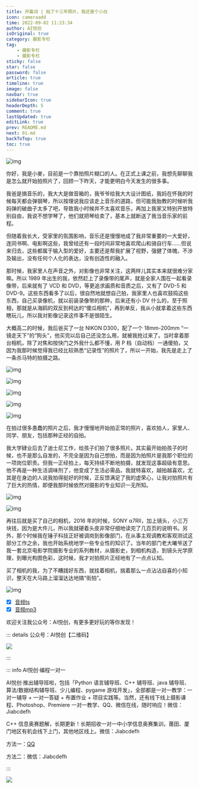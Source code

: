 ```yaml
---
title: 开篇词 | 拍了十三年照片，我还是个小白
icon: cameraadd
time: 2022-09-02 11:23:34
author: AI悦创
isOriginal: true
category: 摄影专栏
tag:
    - 摄影专栏
    - 摄影专栏
sticky: false
star: false
password: false
article: true
timeline: true
image: false
navbar: true
sidebarIcon: true
headerDepth: 5
comment: true
lastUpdated: true
editLink: true
prev: README.md
next: 01.md
backToTop: true
toc: true
---
```


![img](./README.assets/931d3c1dbd056aa39041a209e79fe0b7.jpg)

你好，我是小麥，目前是一个靠拍照片糊口的人。在正式上课之前，我想先聊聊我是怎么就开始拍照片了，回顾一下昨天，才能更明白今天发生的很多事。

我爸是搞音乐的，我大大是做音箱的，我爷爷给我大大设计图纸，我妈在怀我的时候每天都会弹钢琴，所以按理说我应该走上音乐的道路，但可能我胎教的时候听我妈弹的破曲子太多了吧，导致我小时候并不太喜欢音乐，再加上我家又特别开放特别自由，我说不想学琴了，他们就把琴给卖了，基本上就断送了我当音乐家的前程。

但随着我长大，受家里的氛围影响，音乐还是慢慢地成了我非常重要的一大爱好，连同书啊、电影啊这些，我曾经还有一段时间非常地喜欢爬山和骑自行车……但说来归去，这些都属于输入型的爱好，主要还是帮我扩展了视野，强健了体魄，不涉及输出，没有任何个人化的表达，没有创造性的融入。

那时候，我家里人在声音之外，对影像也非常关注，这两样儿其实本来就很难分家嘛。所以 1989 年出生的我，依然赶上了录像带的尾声，就是全家人围在一起看录像带，后来就有了 VCD 和 DVD，等更追求画质和音质之后，又有了 DVD-5 和 DVD-9。这些东西看多了以后，很自然地就想自己拍，我家里人也喜欢鼓捣这些东西，自己买录像机，就以前装录像带的那种，后来还有小 DV 什么的，至于照相，那就是从海鸥的双反到柯达的“傻瓜相机”，再到单反，我从小就拿着这些东西瞎玩儿，所以我对影像记录这件事不是很陌生。

大概高二的时候，我后爸买了一台 NIKON D300，配了一个 18mm-200mm “一镜走天下”的“狗头”，他买完以后自己还没怎么用，就被我抢过来了。当时拿着那台相机，除了对焦和按快门之外我什么都不懂，用 P 档（自动档）一通傻拍，又因为我那时候觉得我已经比较熟悉“记录性”的照片了，所以一开始，我先是走上了一条杀马特的拍摄之路。

![img](./README.assets/53c68cb25374e45d5881b40d830e134d.jpg)

![img](./README.assets/229a9321066b380b3b6b4c77c137ac8f.jpg)

![img](./README.assets/c0791fbc681fe63be7771e2dcdf4ef9b.jpg)

![img](./README.assets/eb5a74be1261c7817a1d567674608ca8.jpg)

![img](./README.assets/56db8cd04139a5e41745db3ac755a352.jpg)

在拍过很多愚蠢的照片之后，我才慢慢地开始拍正常的照片，喜欢拍人，家里人、同学、朋友，包括那种正经的自拍。

我大学肄业后去了迪士尼工作，给孩子们拍了很多照片。其实最开始拍孩子的时候，也不是那么自发的，不完全是因为自己想拍，而是因为拍照片是我那个职位的一项岗位职责。但我一正经拍上，每天持续不断地拍摄，就发现这事超级有意思。他不再是一种生活调味剂了，他变成了生活必需品，我就特喜欢，越拍越喜欢，尤其是在身边的人说我拍得挺好的时候，正反馈满足了我的虚荣心，让我对拍照片有了巨大的热情，即便我那时候依然对摄影的专业知识一无所知。

![img](./README.assets/86e357dd6ccb873dbdc626a539aefb8a.jpg)

![img](./README.assets/a8566c73ec0ee035aff69a774e6fed43.jpg)

再往后就是买了自己的相机，2016 年的时候，SONY α7RⅡ，加上镜头，小三万块钱，因为是大件儿，所以我就硬着头皮非常仔细地读完了几百页的说明书。另外，那个时候我在锤子科技正好被调岗到影像部门，在从事主观调教和客观测试这部分工作之余，我也开始系统地学一些专业性的知识了。当年的部门老大曦爷送了我一套北京电影学院摄影专业的系列教材，从摄影史，到相机构造，到镜头光学原理，到曝光构图色彩，这时候，我才对拍照片正经地有了一点点认知。

买了相机的我，为了不糟践好东西，就挂着相机，揣着那么一点沾沾自喜的小知识，整天在大马路上溜溜达达地搞“街拍”。

![img](./README.assets/0985e73edc2acfc53c7c8a1a59887dba.jpg)











- [x] [音频ts](/摄影入门课/开篇词-拍了十三年照片-我还是个小白/01.ts)
- [x] [音频mp3](/摄影入门课/开篇词-拍了十三年照片-我还是个小白/01.mp3)

欢迎关注我公众号：AI悦创，有更多更好玩的等你发现！

::: details 公众号：AI悦创【二维码】

![](/gzh.jpg)

:::

::: info AI悦创·编程一对一

AI悦创·推出辅导班啦，包括「Python 语言辅导班、C++ 辅导班、java 辅导班、算法/数据结构辅导班、少儿编程、pygame 游戏开发」，全部都是一对一教学：一对一辅导 + 一对一答疑 + 布置作业 + 项目实践等。当然，还有线下线上摄影课程、Photoshop、Premiere 一对一教学、QQ、微信在线，随时响应！微信：Jiabcdefh

C++ 信息奥赛题解，长期更新！长期招收一对一中小学信息奥赛集训，莆田、厦门地区有机会线下上门，其他地区线上。微信：Jiabcdefh

方法一：[QQ](http://wpa.qq.com/msgrd?v=3&uin=1432803776&site=qq&menu=yes)

方法二：微信：Jiabcdefh

:::

![](/zsxq.jpg)

